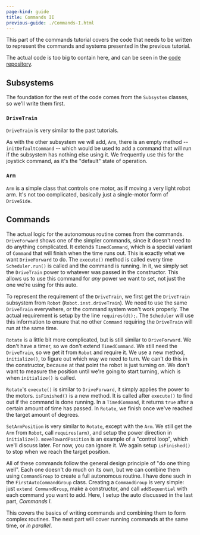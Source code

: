 ```yaml
---
page-kind: guide
title: Commands II
previous-guide: ./Commands-I.html
---
```

This part of the commands tutorial covers the code that needs to be written
to represent the commands and systems presented in the previous tutorial.

The actual code is too big to contain here, and can be seen in the [code
repository](https://github.com/Team5818/Tutorial-Commands-II).

## Subsystems
The foundation for the rest of the code comes from the `Subsystem` classes,
so we'll write them first.

### `DriveTrain`
`DriveTrain` is very similar to the past tutorials.

As with the other subsystem we will add, `Arm`, there is an empty method --
`initDefaultCommand` -- which would be used to add a command that will run
if the subsystem has nothing else using it. We frequently use this for
the joystick command, as it's the "default" state of operation.

### `Arm`
`Arm` is a simple class that controls one motor, as if moving a very light
robot arm. It's not too complicated, basically just a single-motor form of
`DriveSide`.

## Commands
The actual logic for the autonomous routine comes from the commands.
`DriveForward` shows one of the simpler commands, since it doesn't need to
do anything complicated. It extends `TimedCommand`, which is a special variant
of `Command` that will finish when the time runs out. This is exactly what
we want `DriveForward` to do. The `execute()` method is called every time
`Scheduler.run()` is called and the command is running. In it, we simply
set the `DriveTrain` power to whatever was passed in the constructor. This
allows us to use this command for _any_ power we want to set, not just the
one we're using for this auto.

To represent the requirement of the `DriveTrain`, we first get the `DriveTrain`
subsystem from `Robot` (`Robot.inst.driveTrain`). We need to use the same
`DriveTrain` everywhere, or the command system won't work properly. The actual
requirement is setup by the line `requires(dt);`. The `Scheduler` will use this
information to ensure that no other `Command` requiring the `DriveTrain` will
run at the same time.

`Rotate` is a little bit more complicated, but is still similar to
`DriveForward`. We don't have a timer, so we don't extend `TimedCommand`.
We still need the `DriveTrain`, so we get it from `Robot` and require
it. We use a new method, `initialize()`, to figure out which way we need to
turn. We can't do this in the constructor, because at that point the robot
is just turning on. We don't want to measure the position until we're going
to start turning, which is when `initialize()` is called.

`Rotate`'s `execute()` is similar to `DriveForward`, it simply applies the
power to the motors. `isFinished()` is a new method. It is called after
`execute()` to find out if the command is done running. In a `TimedCommand`,
it returns `true` after a certain amount of time has passed. In `Rotate`,
we finish once we've reached the target amount of degrees.

`SetArmPosition` is very similar to `Rotate`, except with the `Arm`. We still
get the `Arm` from `Robot`, call `requires(arm)`, and setup the power direction
in `initialize()`. `moveTowardPosition` is an example of a "control loop",
which we'll discuss later. For now, you can ignore it. We again setup
`isFinished()` to stop when we reach the target position.

All of these commands follow the general design principle of "do one thing
well". Each one doesn't do much on its own, but we can combine them using
`CommandGroup` to create a full autonomous routine. I have done such in the
`FirstAutoCommandGroup` class. Creating a `CommandGroup` is very simple:
just `extend CommandGroup`, make a constructor, and call `addSequential`
with each command you want to add. Here, I setup the auto discussed in the
last part, *Commands I*.

This covers the basics of writing commands and combining them to form complex
routines. The next part will cover running commands at the same time,
or *in parallel*.
